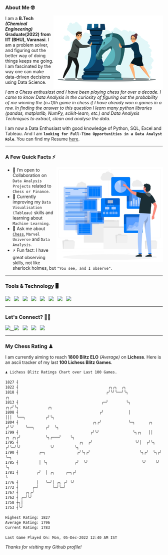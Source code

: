 ### About Me 🤓
<img align="right" alt="Coding" width="350" src="https://github.com/Laxman-Lakhan/Laxman-Lakhan/blob/master/Assets/Chess_Vector.jpg">   

I am a **B.Tech** _**(Chemical Engineering)**_ **Graduate(2022) from IIT (BHU), Varanasi**. I am a problem solver, and figuring out the better way of doing things keeps me going. I am fascinated by the way one can make data-driven decisions using Data Science. 

_I am a Chess enthusiast and I have been playing chess for over a decade. I came to know Data Analysis in the curiosity of figuring out the probability of me winning the (n+1)th game in chess if I have already won n games in a row. In finding the answer to this question I learn many python libraries (pandas, matplotlib, NumPy, scikit-learn, etc.) and Data Analysis Techniques to extract, clean and analyse the data._

I am now a Data Enthusiast with good knowledge of Python, SQL, Excel and Tableau. And I am **`looking for Full-Time Opportunities in a Data Analyst Role`**. You can find my Resume
 [here](https://drive.google.com/file/d/1UIOoogRLj5eGQFQBkuvMmTISZVdl2Ok7/view?usp=sharing).


---

### A Few Quick Facts ⚡️
<img align="right" alt="Coding" width="340" src="https://github.com/Laxman-Lakhan/Laxman-Lakhan/blob/master/Assets/Data_Vector.jpg">   

- 🤝 I’m open to Collaboration on `Data Analysis Projects` related to `Chess or Finance`.
- 📖 Currently improving my `Data Visualisation (Tableau)` skills and learning about `Machine Learning`.
- 💬 Ask me about [`Chess`](https://lichess.org/@/YourKingIsInDanger), `Marvel Universe` and `Data Analysis`.
- ⚡️ Fun fact: I have great observing skills, not like sherlock holmes, but `"You see, and I observe"`.

---
### Tools & Technology 🖥

<img src="https://img.shields.io/badge/Python-white?logo=Python&logoColor=ColorName&style=ShieldStyle" /> &nbsp;
<img src="https://img.shields.io/badge/MySQL-white?logo=MySQL&logoColor=ColorName&style=ShieldStyle" /> &nbsp;
<img src="https://img.shields.io/badge/Tableau-white?logo=Tableau&logoColor=ColorName&style=ShieldStyle" /> &nbsp;
<img src="https://img.shields.io/badge/Excel-white?logo=Microsoft+Excel&logoColor=196F3D&style=ShieldStyle" /> &nbsp;
<img src="https://img.shields.io/badge/Jupyter-white?logo=Jupyter&logoColor=ColorName&style=ShieldStyle" /> &nbsp;
<img src="https://img.shields.io/badge/pandas-white?logo=Pandas&logoColor=000080&style=ShieldStyle" /> &nbsp;
<img src="https://img.shields.io/badge/numpy-white?logo=Numpy&logoColor=85C1E9&style=ShieldStyle" /> &nbsp;
<img src="https://img.shields.io/badge/scikit learn-white?logo=Scikit+Learn&logoColor=ColorName&style=ShieldStyle" /> &nbsp;



---

### Let's Connect? 🫳🏻

<a href="mailto:laxmansingh.lakhan@gmail.com"> <img src="https://img.icons8.com/fluent/48/000000/gmail.png" width="3.5%"/> &nbsp;
[<img src="https://img.icons8.com/color/48/000000/linkedin.png" width="3.5%"/>](https://www.linkedin.com/in/laxman-lakhan/)  &nbsp;
[<img src="https://img.icons8.com/fluent/48/000000/facebook-new.png" width="3.5%"/>](https://www.facebook.com/s.laxmanlakhan/)  &nbsp;
[<img src="https://img.icons8.com/fluent/48/000000/instagram-new.png" width="3.5%"/>](https://www.instagram.com/laxman.lakhan/)  &nbsp;
[<img src="https://img.icons8.com/color/48/000000/twitter.png" width="3.5%"/>](https://twitter.com/laxman__lakhan)  &nbsp;

 ---
  
### My Chess Rating ♟
  
I am currently aiming to reach **1800 Blitz ELO** *(Average)* on **Lichess**. Here is an ascii tracker of my last **100 Lichess Blitz Games**.

  ```
  ♟︎ 𝙻𝚒𝚌𝚑𝚎𝚜𝚜 𝙱𝚕𝚒𝚝𝚣 𝚁𝚊𝚝𝚒𝚗𝚐𝚜 𝙲𝚑𝚊𝚛𝚝 𝚘𝚟𝚎𝚛 𝙻𝚊𝚜𝚝 𝟷00 𝙶𝚊𝚖𝚎𝚜.
  
1827 ┤
1822 ┤                                        ╭╮╭╮  ╭╮
1818 ┤                                       ╭╯╰╯╰──╯╰╮                         ╭╮
1813 ┤                                     ╭─╯        ╰╮                     ╭╮╭╯╰╮             ╭╮
1808 ┤                                    ╭╯           │                     │││  ╰──╮         ╭╯╰╮
1804 ┤                                 ╭╮╭╯            ╰─╮      ╭╮          ╭╯╰╯     ╰──╮     ╭╯  ╰╮
1799 ┤                                ╭╯╰╯               ╰╮╭╮   ││    ╭╮ ╭╮╭╯           ╰╮╭───╯    ╰╮
1795 ┤                           ╭╮  ╭╯                   ╰╯│  ╭╯╰╮  ╭╯╰─╯╰╯             ╰╯         ╰╮
1790 ┤         ╭─╮              ╭╯╰╮╭╯                      ╰╮╭╯  ╰╮╭╯                               ╰─╮
1785 ┤         │ ╰╮            ╭╯  ╰╯                        ╰╯    ╰╯                                  ╰╮
1781 ┤        ╭╯  │ ╭╮     ╭─╮╭╯                                                                        ╰
1776 ┤        │   ╰─╯│ ╭╮ ╭╯ ╰╯
1772 ┤      ╭─╯      ╰─╯╰─╯
1767 ┤   ╭╮╭╯
1762 ┤ ╭─╯╰╯
1758 ┼╮│
1753 ┤╰╯ 

Highest Rating: 1827
Average Rating: 1796
Current Rating: 1783 

Last Game Played On: Mon, 05-Dec-2022 12:40 AM IST
  ```
  
  
*Thanks for visiting my Github profile!*
